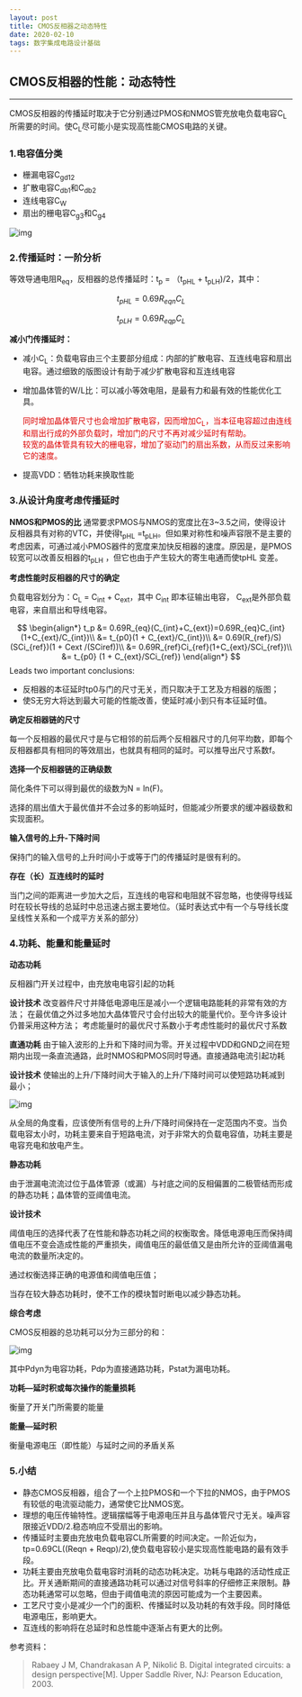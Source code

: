 ```yaml
---
layout: post
title: CMOS反相器之动态特性
date: 2020-02-10
tags: 数字集成电路设计基础
---  
```

## CMOS反相器的性能：动态特性
------

CMOS反相器的传播延时取决于它分别通过PMOS和NMOS管充放电负载电容C<sub>L</sub>所需要的时间。使C<sub>L</sub>尽可能小是实现高性能CMOS电路的关键。

### 1.电容值分类

- 栅漏电容C<sub>gd12</sub>
- 扩散电容C<sub>db1</sub>和C<sub>db2</sub>
- 连线电容C<sub>W</sub>
- 扇出的栅电容C<sub>g3</sub>和C<sub>g4</sub>


![img](https://sliu0827.github.io/images/blog/doc/数字集成电路基础/CMOS反相器介绍之动态特性/clip_image001.png)

### 2.传播延时：一阶分析

等效导通电阻R<sub>eq</sub>，反相器的总传播延时：t<sub>p</sub> = （t<sub>pHL</sub> + t<sub>pLH</sub>)/2，其中：

$$
t_{pHL} = 0.69 R_{eqn}C_L
$$

$$
t_{pLH} = 0.69 R_{eqp}C_L
$$

**减小门传播延时：**

- 减小C<sub>L</sub>：负载电容由三个主要部分组成：内部的扩散电容、互连线电容和扇出电容。通过细致的版图设计有助于减少扩散电容和互连线电容

- 增加晶体管的W/L比：可以减小等效电阻，是最有力和最有效的性能优化工具。

  <font color="#dd0000">同时增加晶体管尺寸也会增加扩散电容，因而增加C<sub>L</sub>，当本征电容超过由连线和扇出行成的外部负载时，增加门的尺寸不再对减少延时有帮助。</font><br /><font color="#dd0000">较宽的晶体管具有较大的栅电容，增加了驱动门的扇出系数，从而反过来影响它的速度。</font><br />

- 提高VDD：牺牲功耗来换取性能

### 3.从设计角度考虑传播延时

**NMOS和PMOS的比**
通常要求PMOS与NMOS的宽度比在3~3.5之间，使得设计反相器具有对称的VTC，并使得t<sub>pHL</sub> =t<sub>pLH</sub>。但如果对称性和噪声容限不是主要的考虑因素，可通过减小PMOS器件的宽度来加快反相器的速度。原因是，是PMOS较宽可以改善反相器的t<sub>pLH</sub> ，但它也由于产生较大的寄生电通而使tpHL 变差。

**考虑性能时反相器的尺寸的确定**

负载电容划分为：C<sub>L</sub> = C<sub>int</sub> + C<sub>ext</sub>，其中 C<sub>int</sub> 即本征输出电容， C<sub>ext</sub>是外部负载电容，来自扇出和导线电容。

$$
\begin{align*}
t_p &= 0.69R_{eq}(C_{int}+C_{ext})=0.69R_{eq}C_{int}(1+C_{ext}/C_{int})\\
&= t_{p0}(1 + C_{ext}/C_{int})\\
&=  0.69(R_{ref}/S)(SCi_{ref})(1 + Cext /(SCiref))\\
&=  0.69R_{ref}Ci_{ref}(1+C_{ext}/SCi_{ref})\\
&=  t_{p0} (1 + C_{ext}/SCi_{ref})
\end{align*}
$$
Leads two important conclusions:
- 反相器的本征延时tp0与门的尺寸无关，而只取决于工艺及方相器的版图；
- 使S无穷大将达到最大可能的性能改善，使延时减小到只有本征延时值。

**确定反相器链的尺寸**

每一个反相器的最优尺寸是与它相邻的前后两个反相器尺寸的几何平均数，即每个反相器都具有相同的等效扇出，也就具有相同的延时。可以推导出尺寸系数f。

**选择一个反相器链的正确级数**

简化条件下可以得到最优的级数为N = ln(F)。

选择的扇出值大于最优值并不会过多的影响延时，但能减少所要求的缓冲器级数和实现面积。

**输入信号的上升-下降时间**

保持门的输入信号的上升时间小于或等于门的传播延时是很有利的。

**存在（长）互连线时的延时**

当门之间的距离进一步加大之后，互连线的电容和电阻就不容忽略，也使得导线延时在较长导线的总延时中总迅速占据主要地位。（延时表达式中有一个与导线长度呈线性关系和一个成平方关系的部分）

### 4.功耗、能量和能量延时

**动态功耗**

反相器门开关过程中，由充放电电容引起的功耗

**设计技术**
改变器件尺寸并降低电源电压是减小一个逻辑电路能耗的非常有效的方法；
在最优值之外过多地加大晶体管尺寸会付出较大的能量代价。至今许多设计仍普采用这种方法；
考虑能量时的最优尺寸系数小于考虑性能时的最优尺寸系数

**直通功耗**
由于输入波形的上升和下降时间为零。开关过程中VDD和GND之间在短期内出现一条直流通路，此时NMOS和PMOS同时导通。直接通路电流引起功耗

**设计技术**
使输出的上升/下降时间大于输入的上升/下降时间可以使短路功耗减到最小；

![img](https://sliu0827.github.io/images/blog/doc/数字集成电路基础/CMOS反相器介绍之动态特性/clip_image002.png)

从全局的角度看，应该使所有信号的上升/下降时间保持在一定范围内不变。当负载电容太小时，功耗主要来自于短路电流，对于非常大的负载电容值，功耗主要是电容充电和放电产生。

**静态功耗**

由于泄漏电流流过位于晶体管源（或漏）与衬底之间的反相偏置的二极管结而形成的静态功耗；晶体管的亚阈值电流。

**设计技术**

阈值电压的选择代表了在性能和静态功耗之间的权衡取舍。降低电源电压而保持阈值电压不变会造成性能的严重损失，阈值电压的最低值又是由所允许的亚阈值漏电电流的数量所决定的。

通过权衡选择正确的电源值和阈值电压值；

当存在较大静态功耗时，使不工作的模块暂时断电以减少静态功耗。

**综合考虑**

CMOS反相器的总功耗可以分为三部分的和：

![img](https://sliu0827.github.io/images/blog/doc/数字集成电路基础/CMOS反相器介绍之动态特性/clip_image003.png)

其中Pdyn为电容功耗，Pdp为直接通路功耗，Pstat为漏电功耗。

**功耗—延时积或每次操作的能量损耗**

衡量了开关门所需要的能量

**能量—延时积**

衡量电源电压（即性能）与延时之间的矛盾关系

### 5.小结

- 静态CMOS反相器，组合了一个上拉PMOS和一个下拉的NMOS，由于PMOS有较低的电流驱动能力，通常使它比NMOS宽。
- 理想的电压传输特性。逻辑摆幅等于电源电压并且与晶体管尺寸无关。噪声容限接近VDD/2.稳态响应不受扇出的影响。
- 传播延时主要由充放电负载电容CL所需要的时间决定。一阶近似为，tp=0.69CL((Reqn + Reqp)/2),使负载电容较小是实现高性能电路的最有效手段。
- 功耗主要由充放电负载电容时消耗的动态功耗决定。功耗与电路的活动性成正比。开关通断期间的直接通路功耗可以通过对信号斜率的仔细修正来限制。静态功耗通常可以忽略，但由于阈值电流的原因可能成为一个主要因素。
- 工艺尺寸变小是减少一个门的面积、传播延时以及功耗的有效手段。同时降低电源电压，影响更大。
- 互连线的影响将在总延时和总性能中逐渐占有更大的比例。

参考资料：
> Rabaey J M, Chandrakasan A P, Nikolić B. Digital integrated circuits: a design perspective[M]. Upper Saddle River, NJ: Pearson Education, 2003.